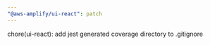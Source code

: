 ```yaml
---
"@aws-amplify/ui-react": patch
---
```


chore(ui-react): add jest generated coverage directory to .gitignore
